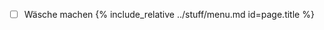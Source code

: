  - [ ] Wäsche machen
{%  include_relative ../stuff/menu.md id=page.title %}

<!--stackedit_data:
eyJoaXN0b3J5IjpbLTE0NzczNTE3NjMsLTIwODg3NDY2MTJdfQ
==
-->